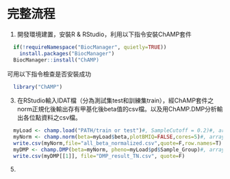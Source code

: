 # 完整流程
1. 開發環境建置，安裝R & RStudio，利用以下指令安裝ChAMP套件
```R
  if(!requireNamespace("BiocManager", quietly=TRUE))
    install.packages("BiocManager")
  BiocManager::install("ChAMP)
```
  可用以下指令檢查是否安裝成功
```R
  library("ChAMP")
```

3. 在RStudio輸入IDAT檔（分為測試集test和訓練集train），經ChAMP套件之norm正規化後輸出存有甲基化後beta值的csv檔。以及用ChAMP.DMP分析輸出各位點資料之csv檔。
```R
  myLoad <- champ.load("PATH/train or test")#, SampleCutoff = 0.2)#, arraytype = "EPIC")
  myNorm <- champ.norm(beta=myLoad$beta,plotBMIQ=FALSE,cores=5)#, arraytype = "EPIC")
  write.csv(myNorm,file="all_beta_normalized.csv",quote=F,row.names=T)
  myDMP <- champ.DMP(beta=myNorm, pheno=myLoad$pd$Sample_Group)#, arraytype = "EPIC")
  write.csv(myDMP[[1]], file="DMP_result_TN.csv", quote=F)
```
5.
